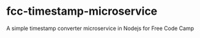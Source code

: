 # fcc-timestamp-microservice
A simple timestamp converter microservice in Nodejs for Free Code Camp
